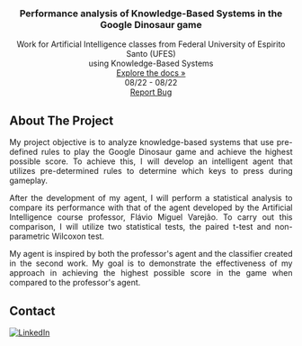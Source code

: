 <h3 align="center"> Performance analysis of Knowledge-Based Systems in the Google Dinosaur game </h3>

  <p align="center">
    Work for Artificial Intelligence classes from Federal University of Espirito Santo (UFES)
    <br />
    using Knowledge-Based Systems
    <br />
    <a href="https://github.com/danieldealmeidaduque/ufes-ai-knowledgebasedsystems"<strong>Explore the docs »</strong></a>
    <br />
    08/22 - 08/22
    <br />
    <a href="https://github.com/danieldealmeidaduque/ufes-ai-knowledgebasedsystems">Report Bug</a>
  </p>
</div>

<!-- ABOUT THE PROJECT -->
## About The Project

<p align="justify">
  My project objective is to analyze knowledge-based systems that use pre-defined rules to play the Google Dinosaur game and achieve the highest possible score. To achieve this, I will develop an intelligent agent that utilizes pre-determined rules to determine which keys to press during gameplay.
</p>

<p align="justify">
  After the development of my agent, I will perform a statistical analysis to compare its performance with that of the agent developed by the Artificial Intelligence course professor, Flávio Miguel Varejão. To carry out this comparison, I will utilize two statistical tests, the paired t-test and non-parametric Wilcoxon test.
</p>

<p align="justify">
  My agent is inspired by both the professor's agent and the classifier created in the second work. My goal is to demonstrate the effectiveness of my approach in achieving the highest possible score in the game when compared to the professor's agent.
</p>

<!-- CONTACT -->
## Contact

<div align="left">

  <a href="">[![LinkedIn][linkedin-shield]][linkedin-url]</a>

</div>

<!-- MARKDOWN LINKS & IMAGES -->
[linkedin-shield]: https://img.shields.io/badge/-LinkedIn-black.svg?style=for-the-badge&logo=linkedin&colorB=555
[linkedin-url]: https://www.linkedin.com/in/danieldealmeidaduque/
